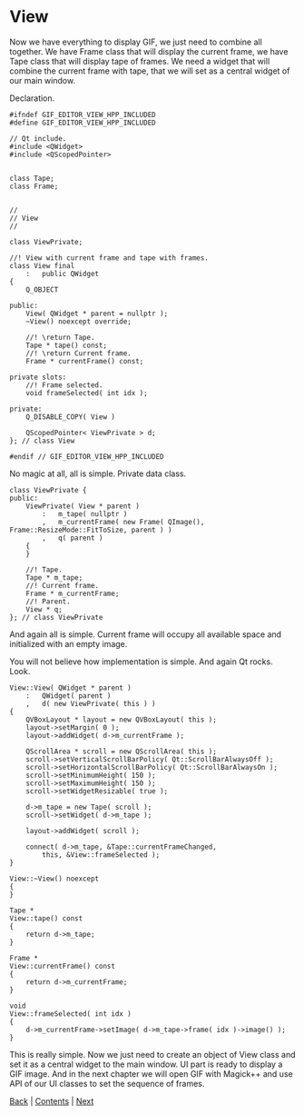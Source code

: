 # View

Now we have everything to display GIF, we just need to combine all together. We
have Frame class that will display the current frame, we have Tape class that will
display tape of frames. We need a widget that will combine the current frame with
tape, that we will set as a central widget of our main window.

Declaration.

```
#ifndef GIF_EDITOR_VIEW_HPP_INCLUDED
#define GIF_EDITOR_VIEW_HPP_INCLUDED

// Qt include.
#include <QWidget>
#include <QScopedPointer>


class Tape;
class Frame;


//
// View
//

class ViewPrivate;

//! View with current frame and tape with frames.
class View final
	:	public QWidget
{
	Q_OBJECT

public:
	View( QWidget * parent = nullptr );
	~View() noexcept override;

	//! \return Tape.
	Tape * tape() const;
	//! \return Current frame.
	Frame * currentFrame() const;

private slots:
	//! Frame selected.
	void frameSelected( int idx );

private:
	Q_DISABLE_COPY( View )

	QScopedPointer< ViewPrivate > d;
}; // class View

#endif // GIF_EDITOR_VIEW_HPP_INCLUDED
```

No magic at all, all is simple. Private data class.

```
class ViewPrivate {
public:
	ViewPrivate( View * parent )
		:	m_tape( nullptr )
		,	m_currentFrame( new Frame( QImage(), Frame::ResizeMode::FitToSize, parent ) )
		,	q( parent )
	{
	}

	//! Tape.
	Tape * m_tape;
	//! Current frame.
	Frame * m_currentFrame;
	//! Parent.
	View * q;
}; // class ViewPrivate
```

And again all is simple. Current frame will occupy all available space and initialized
with an empty image.

You will not believe how implementation is simple. And again Qt rocks. Look.

```
View::View( QWidget * parent )
	:	QWidget( parent )
	,	d( new ViewPrivate( this ) )
{
	QVBoxLayout * layout = new QVBoxLayout( this );
	layout->setMargin( 0 );
	layout->addWidget( d->m_currentFrame );

	QScrollArea * scroll = new QScrollArea( this );
	scroll->setVerticalScrollBarPolicy( Qt::ScrollBarAlwaysOff );
	scroll->setHorizontalScrollBarPolicy( Qt::ScrollBarAlwaysOn );
	scroll->setMinimumHeight( 150 );
	scroll->setMaximumHeight( 150 );
	scroll->setWidgetResizable( true );

	d->m_tape = new Tape( scroll );
	scroll->setWidget( d->m_tape );

	layout->addWidget( scroll );

	connect( d->m_tape, &Tape::currentFrameChanged,
		this, &View::frameSelected );
}

View::~View() noexcept
{
}

Tape *
View::tape() const
{
	return d->m_tape;
}

Frame *
View::currentFrame() const
{
	return d->m_currentFrame;
}

void
View::frameSelected( int idx )
{
	d->m_currentFrame->setImage( d->m_tape->frame( idx )->image() );
}
```

This is really simple. Now we just need to create an object of View class and set it
as a central widget to the main window. UI part is ready to display a GIF image. And in the next
chapter we will open GIF with Magick++ and use API of our UI classes to set the
sequence of frames.

[Back](tape.md) | [Contents](../README.md) | [Next](reading.md)